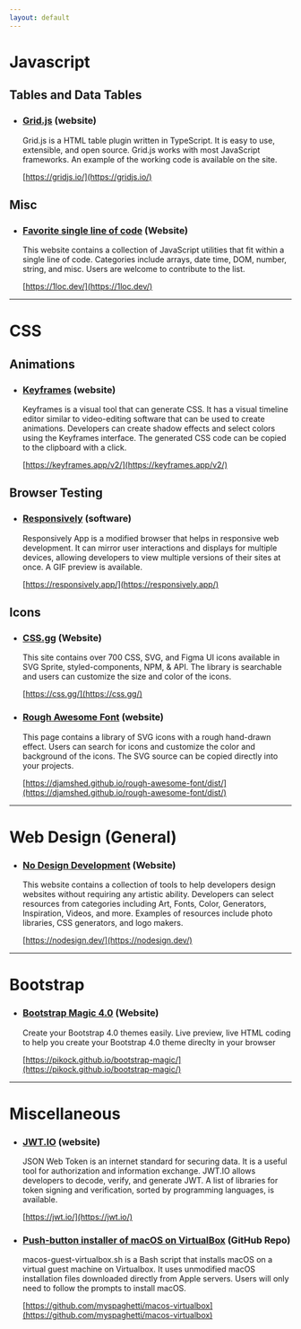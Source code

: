 ```yaml
---
layout: default
---
```

# Javascript<a name="js"></a>
## Tables and Data Tables
- ### [Grid.js](https://gridjs.io/) (website)
  Grid.js is a HTML table plugin written in TypeScript. It is easy to use, extensible, and open source. Grid.js works with most JavaScript frameworks. An example of the working code is available on the site.

  [https://gridjs.io/](https://gridjs.io/)

## Misc
- ### [Favorite single line of code](https://1loc.dev/) (Website)
  This website contains a collection of JavaScript utilities that fit within a single line of code. Categories include arrays, date time, DOM, number, string, and misc. Users are welcome to contribute to the list.

  [https://1loc.dev/](https://1loc.dev/)

--------------

# CSS<a name="css"></a>
## Animations
- ### [Keyframes](https://keyframes.app/v2/) (website)
  Keyframes is a visual tool that can generate CSS. It has a visual timeline editor similar to video-editing software that can be used to create animations. Developers can create shadow effects and select colors using the Keyframes interface. The generated CSS code can be copied to the clipboard with a click.

  [https://keyframes.app/v2/](https://keyframes.app/v2/)

## Browser Testing
- ### [Responsively](https://responsively.app/) (software)
  Responsively App is a modified browser that helps in responsive web development. It can mirror user interactions and displays for multiple devices, allowing developers to view multiple versions of their sites at once. A GIF preview is available.

  [https://responsively.app/](https://responsively.app/)

## Icons
- ### [CSS.gg](https://css.gg/) (Website)
  This site contains over 700 CSS, SVG, and Figma UI icons available in SVG Sprite, styled-components, NPM, & API. The library is searchable and users can customize the size and color of the icons.

  [https://css.gg/](https://css.gg/)

- ### [Rough Awesome Font](https://djamshed.github.io/rough-awesome-font/dist/) (website)
  This page contains a library of SVG icons with a rough hand-drawn effect. Users can search for icons and customize the color and background of the icons. The SVG source can be copied directly into your projects.

  [https://djamshed.github.io/rough-awesome-font/dist/](https://djamshed.github.io/rough-awesome-font/dist/)

--------------

# Web Design (General)<a name="design"></a>
- ### [No Design Development](https://nodesign.dev/) (Website)
  This website contains a collection of tools to help developers design websites without requiring any artistic ability. Developers can select resources from categories including Art, Fonts, Color, Generators, Inspiration, Videos, and more. Examples of resources include photo libraries, CSS generators, and logo makers.

  [https://nodesign.dev/](https://nodesign.dev/)

--------------

# Bootstrap<a name="bootstrap"></a>
- ### [Bootstrap Magic 4.0](https://pikock.github.io/bootstrap-magic/) (Website)
  Create your Bootstrap 4.0 themes easily. Live preview, live HTML coding to help you create your Bootstrap 4.0 theme direclty in your browser

  [https://pikock.github.io/bootstrap-magic/](https://pikock.github.io/bootstrap-magic/)

--------------

# Miscellaneous<a name="misc"></a>
- ### [JWT.IO](https://jwt.io/) (website)
  JSON Web Token is an internet standard for securing data. It is a useful tool for authorization and information exchange. JWT.IO allows developers to decode, verify, and generate JWT. A list of libraries for token signing and verification, sorted by programming languages, is available.

  [https://jwt.io/](https://jwt.io/)

- ### [Push-button installer of macOS on VirtualBox](https://github.com/myspaghetti/macos-virtualbox) (GitHub Repo)
  macos-guest-virtualbox.sh is a Bash script that installs macOS on a virtual guest machine on Virtualbox. It uses unmodified macOS installation files downloaded directly from Apple servers. Users will only need to follow the prompts to install macOS.

  [https://github.com/myspaghetti/macos-virtualbox](https://github.com/myspaghetti/macos-virtualbox)
